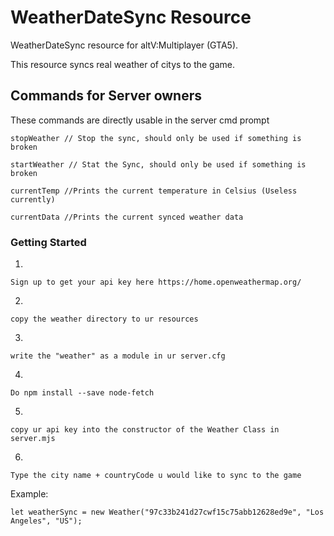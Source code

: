 # WeatherDateSync Resource

WeatherDateSync resource for altV:Multiplayer (GTA5).

This resource syncs real weather of citys to the game.

## Commands for Server owners

These commands are directly usable in the server cmd prompt
```
stopWeather // Stop the sync, should only be used if something is broken 
```
```
startWeather // Stat the Sync, should only be used if something is broken 
```
```
currentTemp //Prints the current temperature in Celsius (Useless currently)
```
```
currentData //Prints the current synced weather data
```
### Getting Started

1.
```
Sign up to get your api key here https://home.openweathermap.org/
```
2.
```
copy the weather directory to ur resources
```
3.
```
write the "weather" as a module in ur server.cfg
```
4.
```
Do npm install --save node-fetch
```
5.
```
copy ur api key into the constructor of the Weather Class in server.mjs
```
6.
```
Type the city name + countryCode u would like to sync to the game
```

Example:
```
let weatherSync = new Weather("97c33b241d27cwf15c75abb12628ed9e", "Los Angeles", "US");
```

